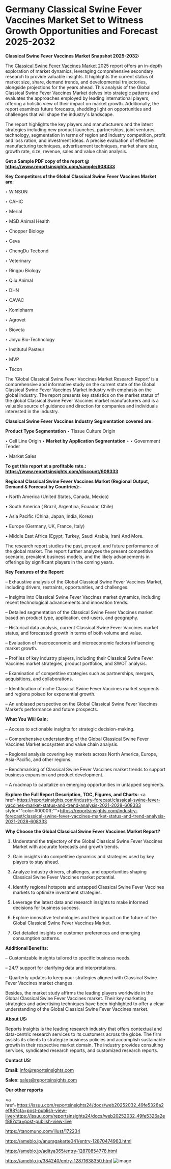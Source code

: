 # Germany Classical Swine Fever Vaccines Market Set to Witness Growth Opportunities and Forecast 2025-2032

<strong>Classical Swine Fever Vaccines Market Snapshot 2025-2032:</strong>

The <a href=https://www.reportsinsights.com/sample/608333>Classical Swine Fever Vaccines Market</a> 2025 report offers an in-depth exploration of market dynamics, leveraging comprehensive secondary research to provide valuable insights. It highlights the current status of market size, share, demand trends, and developmental trajectories, alongside projections for the years ahead. This analysis of the Global Classical Swine Fever Vaccines Market delves into strategic patterns and evaluates the approaches employed by leading international players, offering a holistic view of their impact on market growth. Additionally, the report examines future forecasts, shedding light on opportunities and challenges that will shape the industry's landscape.

The report highlights the key players and manufacturers and the latest strategies including new product launches, partnerships, joint ventures, technology, segmentation in terms of region and industry competition, profit and loss ration, and investment ideas. A precise evaluation of effective manufacturing techniques, advertisement techniques, market share size, growth rate, size, revenue, sales and value chain analysis.

<strong>Get a Sample PDF copy of the report @ <a href=https://www.reportsinsights.com/sample/608333 style=color:#0000ff;>https://www.reportsinsights.com/sample/608333</a></strong>

<strong>Key Competitors of the Global Classical Swine Fever Vaccines Market are:</strong>

‣ WINSUN

‣ CAHIC

‣ Merial

‣ MSD Animal Health

‣ Chopper Biology

‣ Ceva

‣ ChengDu Tecbond

‣ Veterinary

‣ Ringpu Biology

‣ Qilu Animal

‣ DHN

‣ CAVAC

‣ Komipharm

‣ Agrovet

‣ Bioveta

‣ Jinyu Bio-Technology

‣ Institutul Pasteur

‣ MVP

‣ Tecon

The ‘Global Classical Swine Fever Vaccines Market Research Report’ is a comprehensive and informative study on the current state of the Global Classical Swine Fever Vaccines Market industry with emphasis on the global industry. The report presents key statistics on the market status of the global Classical Swine Fever Vaccines market manufacturers and is a valuable source of guidance and direction for companies and individuals interested in the industry.

<strong>Classical Swine Fever Vaccines Industry Segmentation covered are:</strong>

<strong>Product Type Segmentation</strong>
‣
Tissue Culture Origin

‣ Cell Line Origin
‣ 
<strong>Market by Application Segmentation</strong>
‣
‣  Government Tender

‣ Market Sales

<strong>To get this report at a profitable rate.: <a href=https://www.reportsinsights.com/discount/608333 style=color:#0000ff;>https://www.reportsinsights.com/discount/608333</a></strong>

<strong>Regional Classical Swine Fever Vaccines Market (Regional Output, Demand &amp; Forecast by Countries):-</strong>

• North America (United States, Canada, Mexico)

• South America ( Brazil, Argentina, Ecuador, Chile)

• Asia Pacific (China, Japan, India, Korea)

• Europe (Germany, UK, France, Italy)

• Middle East Africa (Egypt, Turkey, Saudi Arabia, Iran) And More.

The research report studies the past, present, and future performance of the global market. The report further analyzes the present competitive scenario, prevalent business models, and the likely advancements in offerings by significant players in the coming years.

<strong>Key Features of the Report:</strong>

– Exhaustive analysis of the Global Classical Swine Fever Vaccines Market, including drivers, restraints, opportunities, and challenges.

– Insights into Classical Swine Fever Vaccines market dynamics, including recent technological advancements and innovation trends.

– Detailed segmentation of the Classical Swine Fever Vaccines market based on product type, application, end-users, and geography.

– Historical data analysis, current Classical Swine Fever Vaccines market status, and forecasted growth in terms of both volume and value.

– Evaluation of macroeconomic and microeconomic factors influencing market growth.

– Profiles of key industry players, including their Classical Swine Fever Vaccines market strategies, product portfolios, and SWOT analysis.

– Examination of competitive strategies such as partnerships, mergers, acquisitions, and collaborations.

– Identification of niche Classical Swine Fever Vaccines market segments and regions poised for exponential growth.

– An unbiased perspective on the Global Classical Swine Fever Vaccines Market’s performance and future prospects.

<strong>What You Will Gain:</strong>

– Access to actionable insights for strategic decision-making.

– Comprehensive understanding of the Global Classical Swine Fever Vaccines Market ecosystem and value chain analysis.

– Regional analysis covering key markets across North America, Europe, Asia-Pacific, and other regions.

– Benchmarking of Classical Swine Fever Vaccines market trends to support business expansion and product development.

– A roadmap to capitalize on emerging opportunities in untapped segments.

<strong>Explore the Full Report Description, TOC, Figures, and Charts:</strong>
<a href=https://reportsinsights.com/industry-forecast/classical-swine-fever-vaccines-market-status-and-trend-analysis-2021-2028-608333 style=""color:#0000ff;"">https://reportsinsights.com/industry-forecast/classical-swine-fever-vaccines-market-status-and-trend-analysis-2021-2028-608333</a>

<strong>Why Choose the Global Classical Swine Fever Vaccines Market Report?</strong>

1. Understand the trajectory of the Global Classical Swine Fever Vaccines Market with accurate forecasts and growth trends.

2. Gain insights into competitive dynamics and strategies used by key players to stay ahead.

3. Analyze industry drivers, challenges, and opportunities shaping Classical Swine Fever Vaccines market potential.

4. Identify regional hotspots and untapped Classical Swine Fever Vaccines markets to optimize investment strategies.

5. Leverage the latest data and research insights to make informed decisions for business success.

6. Explore innovative technologies and their impact on the future of the Global Classical Swine Fever Vaccines Market.

7. Get detailed insights on customer preferences and emerging consumption patterns.

<strong>Additional Benefits:</strong>

– Customizable insights tailored to specific business needs.

– 24/7 support for clarifying data and interpretations.

– Quarterly updates to keep your strategies aligned with Classical Swine Fever Vaccines market changes.

Besides, the market study affirms the leading players worldwide in the Global Classical Swine Fever Vaccines market. Their key marketing strategies and advertising techniques have been highlighted to offer a clear understanding of the Global Classical Swine Fever Vaccines market.

<strong><strong>About US</strong>:</strong>

Reports Insights is the leading research industry that offers contextual and data-centric research services to its customers across the globe. The firm assists its clients to strategize business policies and accomplish sustainable growth in their respective market domain. The industry provides consulting services, syndicated research reports, and customized research reports.

<strong>Contact US:</strong>

<p class=><b>Email:</b> <a href=mailto:info@reportsinsights.com>info@reportsinsights.com</a></p>
<p class=><b>Sales:</b> <a href=mailto:sales@reportsinsights.com>sales@reportsinsights.com</a></p>

<strong>Our other reports</strong>

<a href=https://issuu.com/reportsinsights24/docs/web20252032_49fe5326a2ef88?cta=post-publish-view-live>https://issuu.com/reportsinsights24/docs/web20252032_49fe5326a2ef88?cta=post-publish-view-live</a>

<a href=https://tanomuno.com/illust/172234>https://tanomuno.com/illust/172234</a>

<a href=https://ameblo.jp/anuragakarte041/entry-12870474963.html>https://ameblo.jp/anuragakarte041/entry-12870474963.html</a>

<a href=https://ameblo.jp/aditya365/entry-12870854778.html>https://ameblo.jp/aditya365/entry-12870854778.html</a>

<a href=https://ameblo.jp/384240/entry-12871638350.html>https://ameblo.jp/384240/entry-12871638350.html</a>
![image](https://github.com/user-attachments/assets/2691a413-1ac8-475a-b1c4-b4c726756da9)
